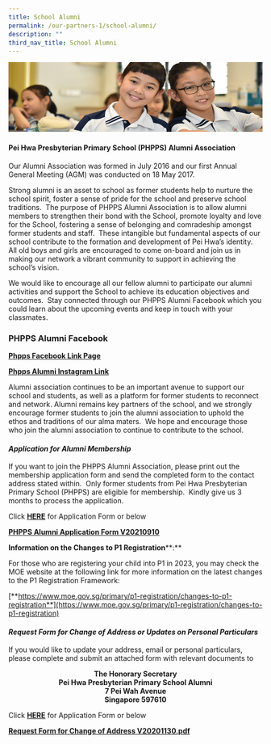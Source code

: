 ```yaml
---
title: School Alumni
permalink: /our-partners-1/school-alumni/
description: ""
third_nav_title: School Alumni
---
```

![](/images/Website%20Banners%20Subpage/948x260%20masterhead%20-%20Our%20Partners3.jpg)
#### Pei Hwa Presbyterian Primary School (PHPPS) Alumni Association

Our Alumni Association was formed in July 2016 and our first Annual General Meeting (AGM) was conducted on 18 May 2017.&nbsp;  
  
Strong alumni is an asset to school as former students help to nurture the school spirit, foster a sense of pride for the school and preserve school traditions.&nbsp; The purpose of PHPPS Alumni Association is to allow alumni members to strengthen their bond with the School, promote loyalty and love for the School, fostering a sense of belonging and comradeship amongst former students and staff.&nbsp; These intangible but fundamental aspects of our school contribute to the formation and development of Pei Hwa’s identity.&nbsp; All old boys and girls are encouraged to come on-board and join us in making our network a vibrant community to support in achieving the school’s vision.  
  
We would like to encourage all our fellow alumni to participate our alumni activities and support the School to achieve its education objectives and outcomes.&nbsp; Stay connected through our PHPPS Alumni Facebook which you could learn about the upcoming events and keep in touch with your classmates.  
  

### PHPPS Alumni Facebook

[**Phpps Facebook Link Page**](https://www.facebook.com/peihwaofficialalumni/)

[**Phpps Alumni Instagram Link**](https://www.instagram.com/phppsalumni/?igshid=MzRlODBiNWFlZA%3D%3D)

Alumni association continues to be an important avenue to support our school and students, as well as a platform for former students to reconnect and network. Alumni remains key partners of the school, and we strongly encourage former students to join the alumni association to uphold the ethos and traditions of our alma maters.&nbsp; We hope and encourage those who join the alumni association to continue to contribute to the school.

#### _Application for Alumni Membership_

If you want to join the PHPPS Alumni Association, please print out the membership application form and send the completed form to the contact address stated within.&nbsp; Only former students from Pei Hwa Presbyterian Primary School (PHPPS) are eligible for membership.&nbsp; Kindly give us 3 months to process the application.  
  
  

Click&nbsp;**[HERE](/files/PHPPS%20Alumni%20Application%20Form%20V20210910.pdf)**&nbsp;for Application Form or below&nbsp;

  

**[PHPPS Alumni Application Form V20210910](/files/PHPPS%20Alumni%20Application%20Form%20V20210910.pdf)**

**Information on the Changes to P1 Registration****:**

For those who are registering your child into P1 in 2023, you may check the MOE website at the following link for more information on the latest changes to the P1 Registration Framework:


[**https://www.moe.gov.sg/primary/p1-registration/changes-to-p1-registration**](https://www.moe.gov.sg/primary/p1-registration/changes-to-p1-registration)

#### _Request Form for Change of Address or Updates on Personal Particulars_

If you would like to update your address, email or personal particulars, please complete and submit an attached form with relevant documents to  

<b><center>The Honorary Secretary <br>
Pei Hwa Presbyterian Primary School Alumni <br>
7 Pei Wah Avenue <br>
Singapore 597610</center></b>

Click&nbsp;**[HERE](/files/PHPPS%20Alumni%20Request%20Form%20to%20Update%20Address%20V20201130.pdf)** for Application Form or below

[**Request Form for Change of Address V20201130.pdf**](/files/PHPPS%20Alumni%20Request%20Form%20to%20Update%20Address%20V20201130.pdf)